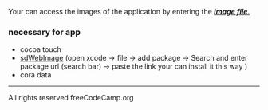 Your can access the images of the application by entering the [**_image file_**.](https://github.com/sygzg/Netflix_clone/tree/main/image)



### necessary for app 
- cocoa touch
- [sdWebImage](https://github.com/SDWebImage/SDWebImage) (open xcode -> file -> add package -> Search and enter package url (search bar) -> paste the link  your can install it this way )
- cora data











---
All rights reserved freeCodeCamp.org
